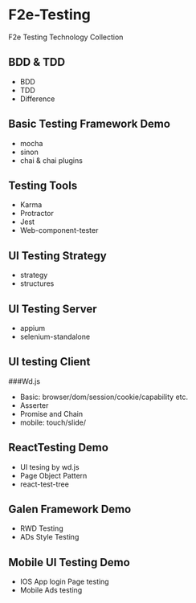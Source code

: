 # F2e-Testing
F2e Testing Technology Collection

## BDD & TDD

- BDD
- TDD
- Difference


## Basic Testing Framework Demo

- mocha
- sinon
- chai & chai plugins


## Testing Tools
- Karma
- Protractor
- Jest
- Web-component-tester

## UI Testing Strategy

- strategy
- structures

## UI Testing Server
- appium
- selenium-standalone

## UI testing Client

###Wd.js

- Basic: browser/dom/session/cookie/capability etc.
- Asserter
- Promise and Chain
- mobile: touch/slide/


## ReactTesting Demo
- UI tesing by wd.js
- Page Object Pattern
- react-test-tree


## Galen Framework Demo
- RWD Testing
- ADs Style Testing


## Mobile UI Testing Demo
- IOS App login Page testing
- Mobile Ads testing












